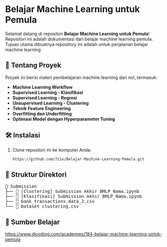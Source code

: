 # Belajar Machine Learning untuk Pemula

Selamat datang di repositori **Belajar Machine Learning untuk Pemula**! Repositori ini adalah dokumentasi dari belajar machine learning pemula.
Tujuan utama dibuatnya repository ini adalah untuk perjalanan belajar machine learning

## 🚀 Tentang Proyek
Proyek ini berisi materi pembelajaran machine learning dari nol, termasuk:
- **Machine Learning Workflow**
- **Supervised Learning - Klasifikasi**
- **Supervised Learning - Regresi**
- **Unsupervised Learning - Clustering**
- **Teknik Feature Engineering**
- **Overfitting dan Underfitting**
- **Optimasi Model dengan Hyperparameter Tuning**

## 🛠️ Instalasi
1. Clone repositori ini ke komputer Anda:
   ```bash
   https://github.com/7z1x/Belajar-Machine-Learning-Pemula.git

## 📂 Struktur Direktori
<pre>
📂 Submission
├── 📂 [Clustering] Submission Akhir BMLP_Nama.ipynb
├── 📂 [Klasifikasi] Submission Akhir BMLP_Nama.ipynb
├── 📄 bank_transactions_data_2.csv
└── 📄 Dataset_clustering.csv
</pre>
    
## 📖 Sumber Belajar 

https://www.dicoding.com/academies/184-belajar-machine-learning-untuk-pemula
